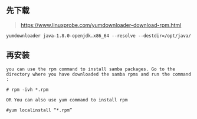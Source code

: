 
## 先下载

> https://www.linuxprobe.com/yumdownloader-download-rpm.html
```console
yumdownloader java-1.8.0-openjdk.x86_64 --resolve --destdir=/opt/java/
```

## 再安装

```
you can use the rpm command to install samba packages. Go to the directory where you have downloaded the samba rpms and run the command :

# rpm -ivh *.rpm

OR You can also use yum command to install rpm

#yum localinstall “*.rpm”
```

